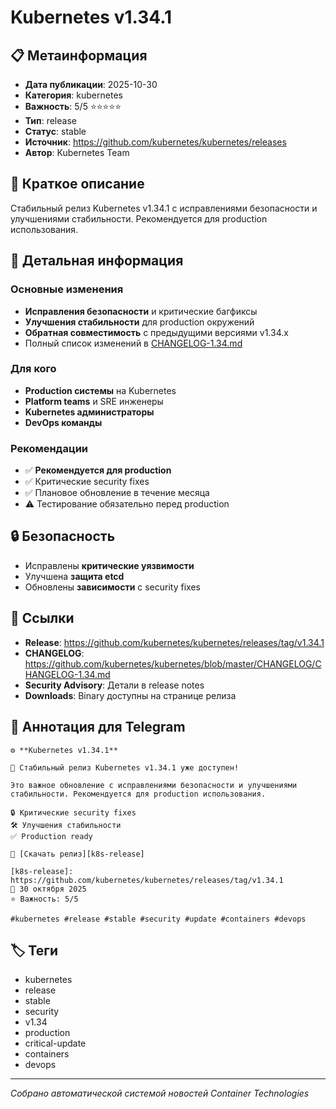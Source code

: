 # Kubernetes v1.34.1

## 📋 Метаинформация

- **Дата публикации**: 2025-10-30
- **Категория**: kubernetes
- **Важность**: 5/5 ⭐⭐⭐⭐⭐
- **Тип**: release
- **Статус**: stable
- **Источник**: https://github.com/kubernetes/kubernetes/releases
- **Автор**: Kubernetes Team

## 🎯 Краткое описание

Стабильный релиз Kubernetes v1.34.1 с исправлениями безопасности и улучшениями стабильности. Рекомендуется для production использования.

## 📝 Детальная информация

### Основные изменения
- **Исправления безопасности** и критические багфиксы
- **Улучшения стабильности** для production окружений
- **Обратная совместимость** с предыдущими версиями v1.34.x
- Полный список изменений в [CHANGELOG-1.34.md](https://github.com/kubernetes/kubernetes/blob/master/CHANGELOG/CHANGELOG-1.34.md)

### Для кого
- **Production системы** на Kubernetes
- **Platform teams** и SRE инженеры
- **Kubernetes администраторы**
- **DevOps команды**

### Рекомендации
- ✅ **Рекомендуется для production**
- ✅ Критические security fixes
- ✅ Плановое обновление в течение месяца
- ⚠️ Тестирование обязательно перед production

## 🔒 Безопасность

- Исправлены **критические уязвимости**
- Улучшена **защита etcd**
- Обновлены **зависимости** с security fixes

## 🔗 Ссылки

- **Release**: https://github.com/kubernetes/kubernetes/releases/tag/v1.34.1
- **CHANGELOG**: https://github.com/kubernetes/kubernetes/blob/master/CHANGELOG/CHANGELOG-1.34.md
- **Security Advisory**: Детали в release notes
- **Downloads**: Binary доступны на странице релиза

## 📱 Аннотация для Telegram

```
⚙️ **Kubernetes v1.34.1**

🎯 Стабильный релиз Kubernetes v1.34.1 уже доступен!

Это важное обновление с исправлениями безопасности и улучшениями стабильности. Рекомендуется для production использования.

🔒 Критические security fixes
🛠️ Улучшения стабильности
✅ Production ready

🔗 [Скачать релиз][k8s-release]

[k8s-release]: https://github.com/kubernetes/kubernetes/releases/tag/v1.34.1  
📅 30 октября 2025
⭐ Важность: 5/5

#kubernetes #release #stable #security #update #containers #devops
```

## 🏷️ Теги

- kubernetes
- release
- stable
- security
- v1.34
- production
- critical-update
- containers
- devops

---
*Собрано автоматической системой новостей Container Technologies*
